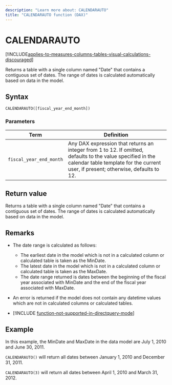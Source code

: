 ```yaml
---
description: "Learn more about: CALENDARAUTO"
title: "CALENDARAUTO function (DAX)"
---
```

# CALENDARAUTO

[!INCLUDE[applies-to-measures-columns-tables-visual-calculations-discouraged](includes/applies-to-measures-columns-tables-visual-calculations-discouraged.md)]

Returns a table with a single column named "Date" that contains a contiguous set of dates. The range of dates is calculated automatically based on data in the model.

## Syntax

```dax
CALENDARAUTO([fiscal_year_end_month])
```

### Parameters

|Term|Definition|
|--------|--------------|
|`fiscal_year_end_month`|Any DAX expression that returns an integer from 1 to 12. If omitted, defaults to the value specified in the calendar table template for the current user, if present; otherwise, defaults to 12.|

## Return value

Returns a table with a single column named "Date" that contains a contiguous set of dates. The range of dates is calculated automatically based on data in the model.

## Remarks

- The date range is calculated as follows:

  - The earliest date in the model which is not in a calculated column or calculated table is taken as the MinDate.
  - The latest date in the model which is not in a calculated column or calculated table is taken as the MaxDate.
  - The date range returned is dates between the beginning of the fiscal year associated with MinDate and the end of the fiscal year associated with MaxDate.

- An error is returned if the model does not contain any datetime values which are not in calculated columns or calculated tables.

- [!INCLUDE [function-not-supported-in-directquery-mode](includes/function-not-supported-in-directquery-mode.md)]

## Example

In this example, the MinDate and MaxDate in the data model are July 1, 2010 and June 30, 2011.

`CALENDARAUTO()` will return all dates between January 1, 2010 and December 31, 2011.

`CALENDARAUTO(3)` will return all dates between April 1, 2010 and March 31, 2012.
